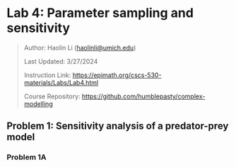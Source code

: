 # Lab 4: Parameter sampling and sensitivity

> Author: Haolin Li (haolinli@umich.edu)
>
> Last Updated: 3/27/2024
>
> Instruction Link: https://epimath.org/cscs-530-materials/Labs/Lab4.html
>
> Course Repository: https://github.com/humblepasty/complex-modelling



## Problem 1: Sensitivity analysis of a predator-prey model

### Problem 1A

